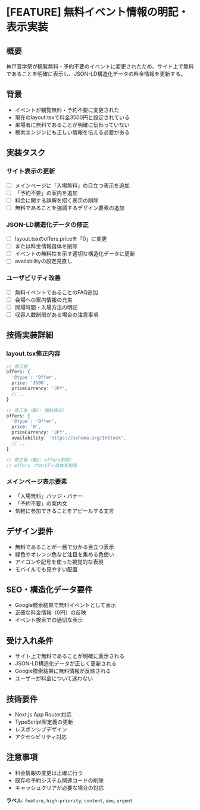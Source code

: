 # [FEATURE] 無料イベント情報の明記・表示実装

## 概要

神戸音学祭が観覧無料・予約不要のイベントに変更されたため、サイト上で無料であることを明確に表示し、JSON-LD構造化データの料金情報を更新する。

## 背景

- イベントが観覧無料・予約不要に変更された
- 現在のlayout.tsxで料金3500円と設定されている
- 来場者に無料であることが明確に伝わっていない
- 検索エンジンにも正しい情報を伝える必要がある

## 実装タスク

### サイト表示の更新

- [ ] メインページに「入場無料」の目立つ表示を追加
- [ ] 「予約不要」の案内を追加
- [ ] 料金に関する誤解を招く表示の削除
- [ ] 無料であることを強調するデザイン要素の追加

### JSON-LD構造化データの修正

- [ ] layout.tsxのoffers.priceを「0」に変更
- [ ] または料金情報自体を削除
- [ ] イベントの無料性を示す適切な構造化データに更新
- [ ] availabilityの設定見直し

### ユーザビリティ改善

- [ ] 無料イベントであることのFAQ追加
- [ ] 会場への案内情報の充実
- [ ] 開場時間・入場方法の明記
- [ ] 収容人数制限がある場合の注意事項

## 技術実装詳細

### layout.tsx修正内容

```typescript
// 修正前
offers: {
  '@type': 'Offer',
  price: '3500',
  priceCurrency: 'JPY',
  // ...
}

// 修正後（案1: 無料表示）
offers: {
  '@type': 'Offer',
  price: '0',
  priceCurrency: 'JPY',
  availability: 'https://schema.org/InStock',
  // ...
}

// 修正後（案2: offers削除）
// offers プロパティ自体を削除
```

### メインページ表示要素

- 「入場無料」バッジ・バナー
- 「予約不要」の案内文
- 気軽に参加できることをアピールする文言

## デザイン要件

- 無料であることが一目で分かる目立つ表示
- 緑色やオレンジ色など注目を集める色使い
- アイコンや記号を使った視覚的な表現
- モバイルでも見やすい配置

## SEO・構造化データ要件

- Google検索結果で無料イベントとして表示
- 正確な料金情報（0円）の反映
- イベント検索での適切な表示

## 受け入れ条件

- サイト上で無料であることが明確に表示される
- JSON-LD構造化データが正しく更新される
- Google検索結果に無料情報が反映される
- ユーザーが料金について迷わない

## 技術要件

- Next.js App Router対応
- TypeScript型定義の更新
- レスポンシブデザイン
- アクセシビリティ対応

## 注意事項

- 料金情報の変更は正確に行う
- 既存の予約システム関連コードの削除
- キャッシュクリアが必要な場合の対応

**ラベル**: `feature`, `high-priority`, `content`, `seo`, `urgent`
